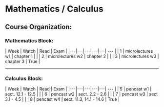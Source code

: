 # Mathematics / Calculus

## Course Organization:

### Mathematics Block:

| Week  | Watch  | Read | Exam |
|---|---|---|---|---| --- |
|  1 | microlectures w1  | chapter 1 | |
|  2 | microlectures w2 | chapter 2  | |
|  3 | microlectures w3  | chapter 3 | True |

---

### Calculus Block:

| Week  | Watch | Read  | Exam |
|---|---|---|---|---| --- |
|  5 | pencast w1 | sect. 12.1 - 12.5 | |
|  6 | pencast w2 | sect. 2.2 - 2.6 | |
|  7 | pencast w3 | sect 3.1 - 4.5  | |
|  8 | pencast w4 | sect. 11.3, 14.1 - 14.6 | True |